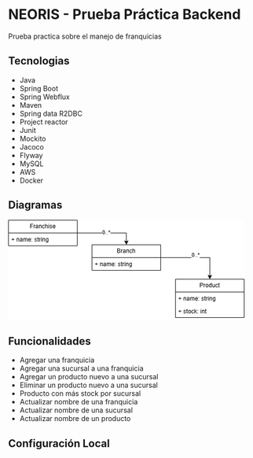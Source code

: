 # NEORIS - Prueba Práctica Backend

Prueba practica sobre el manejo de franquicias

## Tecnologias

- Java
- Spring Boot
- Spring Webflux
- Maven
- Spring data R2DBC
- Project reactor
- Junit
- Mockito
- Jacoco
- Flyway
- MySQL
- AWS
- Docker

## Diagramas
![Entidades](prueba-practica-neoris.drawio.png)

## Funcionalidades

- Agregar una franquicia
- Agregar una sucursal a una franquicia
- Agregar un producto nuevo a una sucursal
- Eliminar un producto nuevo a una sucursal
- Producto con más stock por sucursal
- Actualizar nombre de una franquicia
- Actualizar nombre de una sucursal
- Actualizar nombre de un producto

## Configuración Local
